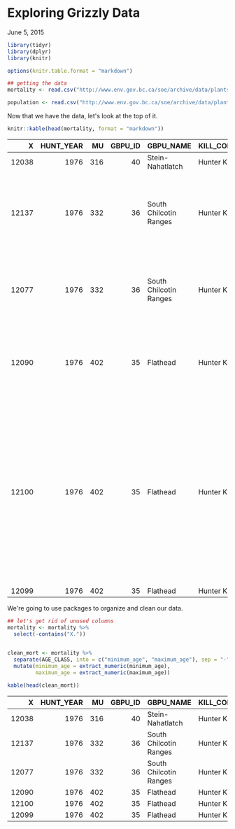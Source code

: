 # Exploring Grizzly Data
  
June 5, 2015  


```r
library(tidyr)
library(dplyr)
library(knitr)

options(knitr.table.format = "markdown")
```



```r
## getting the data
mortality <- read.csv("http://www.env.gov.bc.ca/soe/archive/data/plants-and-animals/2012_Grizzly_Status/Grizzly_bear_mortality_history.csv")

population <- read.csv("http://www.env.gov.bc.ca/soe/archive/data/plants-and-animals/2012_Grizzly_Status/Grizzly_population_estimate_2012.csv")
```


Now that we have the data, let's look at the top of it. 


```r
knitr::kable(head(mortality, format = "markdown"))
```



|     X| HUNT_YEAR|  MU| GBPU_ID|GBPU_NAME              |KILL_CODE   |SEX |AGE_CLASS |SPATIAL |X.1 |X.2 |X.3 |X.4                                                                                                                                                                                                                         |
|-----:|---------:|---:|-------:|:----------------------|:-----------|:---|:---------|:-------|:---|:---|:---|:---------------------------------------------------------------------------------------------------------------------------------------------------------------------------------------------------------------------------|
| 12038|      1976| 316|      40|Stein-Nahatlatch       |Hunter Kill |M   |'5-9      |no      |NA  |NA  |NA  |Notes                                                                                                                                                                                                                       |
| 12137|      1976| 332|      36|South Chilcotin Ranges |Hunter Kill |M   |'0-2      |no      |NA  |NA  |NA  |Prior to 2004, road and rail kills were not distinguished and were documented with 'Pick Ups'.                                                                                                                              |
| 12077|      1976| 332|      36|South Chilcotin Ranges |Hunter Kill |M   |NA        |no      |NA  |NA  |NA  |A Limited Entry Hunt (LEH) was instituted province-wide for grizzly bears in 1996.                                                                                                                                          |
| 12090|      1976| 402|      35|Flathead               |Hunter Kill |F   |'10-14    |no      |NA  |NA  |NA  |There was a province-wide moratorium on hunting grizzly bears in the spring of 2001.                                                                                                                                        |
| 12100|      1976| 402|      35|Flathead               |Hunter Kill |M   |'10-14    |no      |NA  |NA  |NA  |A limited number of records with a value of 'no' in the SPATIAL column have not been spatially verified and thus may be assigned to the incorrect Management Unit (MU); most of these assignment errors are from 1976-1980. |
| 12099|      1976| 402|      35|Flathead               |Hunter Kill |M   |'15+      |no      |NA  |NA  |NA  |                                                                                                                                                                                                                            |

We're going to use packages to organize and clean our data.


```r
## let's get rid of unused columns
mortality <- mortality %>% 
  select(-contains("X."))
  

clean_mort <- mortality %>%
  separate(AGE_CLASS, into = c("minimum_age", "maximum_age"), sep = "-", extra = "merge") %>% 
  mutate(minimum_age = extract_numeric(minimum_age),
         maximum_age = extract_numeric(maximum_age))

kable(head(clean_mort))
```



|     X| HUNT_YEAR|  MU| GBPU_ID|GBPU_NAME              |KILL_CODE   |SEX | minimum_age| maximum_age|SPATIAL |
|-----:|---------:|---:|-------:|:----------------------|:-----------|:---|-----------:|-----------:|:-------|
| 12038|      1976| 316|      40|Stein-Nahatlatch       |Hunter Kill |M   |           5|           9|no      |
| 12137|      1976| 332|      36|South Chilcotin Ranges |Hunter Kill |M   |           0|           2|no      |
| 12077|      1976| 332|      36|South Chilcotin Ranges |Hunter Kill |M   |          NA|          NA|no      |
| 12090|      1976| 402|      35|Flathead               |Hunter Kill |F   |          10|          14|no      |
| 12100|      1976| 402|      35|Flathead               |Hunter Kill |M   |          10|          14|no      |
| 12099|      1976| 402|      35|Flathead               |Hunter Kill |M   |          15|          NA|no      |


